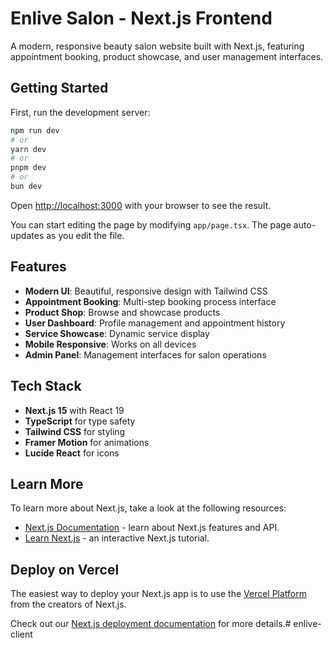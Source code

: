 # Enlive Salon - Next.js Frontend

A modern, responsive beauty salon website built with Next.js, featuring appointment booking, product showcase, and user management interfaces.

## Getting Started

First, run the development server:

```bash
npm run dev
# or
yarn dev
# or
pnpm dev
# or
bun dev
```

Open [http://localhost:3000](http://localhost:3000) with your browser to see the result.

You can start editing the page by modifying `app/page.tsx`. The page auto-updates as you edit the file.

## Features

- **Modern UI**: Beautiful, responsive design with Tailwind CSS
- **Appointment Booking**: Multi-step booking process interface
- **Product Shop**: Browse and showcase products
- **User Dashboard**: Profile management and appointment history
- **Service Showcase**: Dynamic service display
- **Mobile Responsive**: Works on all devices
- **Admin Panel**: Management interfaces for salon operations

## Tech Stack

- **Next.js 15** with React 19
- **TypeScript** for type safety
- **Tailwind CSS** for styling
- **Framer Motion** for animations
- **Lucide React** for icons

## Learn More

To learn more about Next.js, take a look at the following resources:

- [Next.js Documentation](https://nextjs.org/docs) - learn about Next.js features and API.
- [Learn Next.js](https://nextjs.org/learn) - an interactive Next.js tutorial.

## Deploy on Vercel

The easiest way to deploy your Next.js app is to use the [Vercel Platform](https://vercel.com/new?utm_medium=default-template&filter=next.js&utm_source=create-next-app&utm_campaign=create-next-app-readme) from the creators of Next.js.

Check out our [Next.js deployment documentation](https://nextjs.org/docs/app/building-your-application/deploying) for more details.#   e n l i v e - c l i e n t  
 
